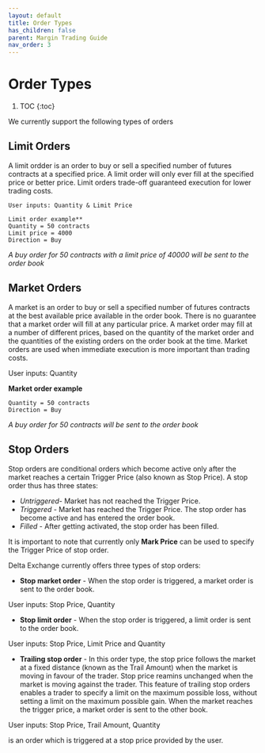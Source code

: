 ```yaml
---
layout: default
title: Order Types
has_children: false
parent: Margin Trading Guide
nav_order: 3
---
```


# Order Types

1. TOC
{:toc}

We currently support the following types of orders

## Limit Orders
A limit ordder is an order to buy or sell a specified number of futures contracts at a specified price. A limit order will only ever fill at the specified price or better price. Limit orders trade-off guaranteed execution for lower trading costs. 

```
User inputs: Quantity & Limit Price

Limit order example**
Quantity = 50 contracts
Limit price = 4000
Direction = Buy
 ```
 *A buy order for 50 contracts with a limit price of 40000 will be sent to the order book*

## Market Orders
A market is an order to buy or sell a specified number of futures contracts at the best available price available in the order book. There is no guarantee that a market order will fill at any particular price. A market order may fill at a number of different prices, based on the quantity of the market order and the quantities of the existing orders on the order book at the time. Market orders are used when immediate execution is more important than trading costs. 

User inputs: Quantity

**Market order example**

```
Quantity = 50 contracts
Direction = Buy
```
 *A buy order for 50 contracts will be sent to the order book*

## Stop Orders

Stop orders are conditional orders which become active only after the market reaches a certain Trigger Price (also known as Stop Price). A stop order thus has three states:
- _Untriggered_- Market has not reached the Trigger Price. 
- _Triggered_ - Market has reached the Trigger Price. The stop order has become active and has entered the order book.
- _Filled_ - After getting activated, the stop order has been filled.

It is important to note that currently only **Mark Price** can be used to specify the Trigger Price of stop order.

Delta Exchange currently offers three types of stop orders:

- **Stop market order** - When the stop order is triggered, a market order is sent to the order book.

User inputs: Stop Price, Quantity

- **Stop limit order** - When the stop order is triggered, a limit order is sent to the order book. 

User inputs: Stop Price, Limit Price and Quantity

- **Trailing stop order** - In this order type, the stop price follows the market at a fixed distance (known as the Trail Amount) when the market is moving in favour of the trader. Stop price reamins unchanged when the market is moving against the trader. This feature of trailing stop orders enables a trader to specify a limit on the maximum possible loss, without setting a limit on the maximum possible gain. When the market reaches the trigger price, a market order is sent to the other book.

User inputs: Stop Price, Trail Amount, Quantity




is an order which is triggered at a stop price provided by the user.